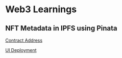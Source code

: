 # Web3 Learnings

## NFT Metadata in IPFS using Pinata

[Contract Address](https://mumbai.polygonscan.com/address/0xaf5D6D89FF9796478Da386Ac268AD89e489AEF11)

[UI Deployment](https://crypto-dev-dex-sigma.vercel.app/)
